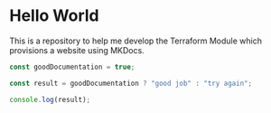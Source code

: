 # Hello World
This is a repository to help me develop the Terraform Module which provisions a website using MKDocs.
```javascript
const goodDocumentation = true;

const result = goodDocumentation ? "good job" : "try again";

console.log(result);
```

